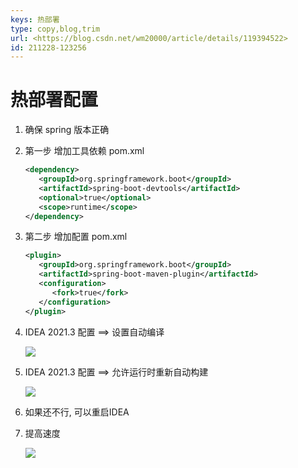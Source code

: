 ```yaml
---
keys: 热部署
type: copy,blog,trim
url: <https://blog.csdn.net/wm20000/article/details/119394522>
id: 211228-123256
---
```


# 热部署配置

1. 确保 spring 版本正确

   

2. 第一步 增加工具依赖 pom.xml

   ```xml
   <dependency>
      <groupId>org.springframework.boot</groupId>
      <artifactId>spring-boot-devtools</artifactId>
      <optional>true</optional>
      <scope>runtime</scope>
   </dependency>
   ```

3. 第二步  增加配置 pom.xml

   ```xml
   <plugin>
      <groupId>org.springframework.boot</groupId>
      <artifactId>spring-boot-maven-plugin</artifactId>
      <configuration>
         <fork>true</fork>
      </configuration>
   </plugin>
   ```

4. IDEA 2021.3 配置 ==> 设置自动编译
   
   ![](https://gitee.com/cpfree/picture-warehouse/raw/master/devops-note/1640666209699.png)

5. IDEA 2021.3 配置 ==> 允许运行时重新自动构建

   ![](https://gitee.com/cpfree/picture-warehouse/raw/master/devops-note/1640666093790.png)

6. 如果还不行, 可以重启IDEA

7. 提高速度

   ![](https://gitee.com/cpfree/picture-warehouse/raw/master/devops-note/1640666406421.png)
